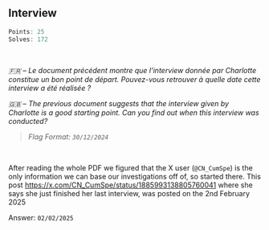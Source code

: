 ## Interview
```js
Points: 25
Solves: 172
```

<br> 

*🇫🇷 – Le document précédent montre que l’interview donnée par Charlotte constitue un bon point de départ.*
*Pouvez-vous retrouver à quelle date cette interview a été réalisée ?*

*🇬🇧 – The previous document suggests that the interview given by Charlotte is a good starting point.*
*Can you find out when this interview was conducted?*

>*Flag Format: `30/12/2024`*

<br>

After reading the whole PDF we figured that the X user (`@CN_CumSpe`) is the only information we can base our investigations off of, so started there. This post https://x.com/CN_CumSpe/status/1885993138805760041 where she says she just finished her last interview, was posted on the 2nd February 2025

Answer: `02/02/2025`